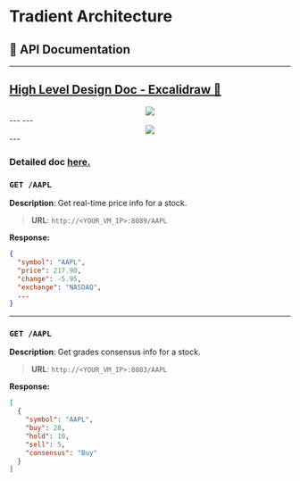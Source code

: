 # Tradient Architecture

## 📘 API Documentation
---
[High Level Design Doc - Excalidraw 🔗](https://excalidraw.com/#json=g_UtR-BAwH0sU5rPxJwic,PNK50Mp647XEkp2U_oB9Gg)
---

<div align="center">
  <img src = "https://github.com/user-attachments/assets/75652c4a-fde5-4d2d-a77c-4366a633c7e7" />
</div>
---
---
<div align="center">
  <img src = "https://github.com/user-attachments/assets/a01c8219-e111-4491-ae8f-78df20898357" />
</div>
---

### Detailed doc [here.](https://excalidraw.com/#json=4oSncFxkrUR9hyMLwiNLj,u7DB0edttMNYf7k84ZVPeQ)

### `GET /AAPL`  
**Description**: Get real-time price info for a stock.

> **URL**: `http://<YOUR_VM_IP>:8089/AAPL`

**Response:**
```json
{
  "symbol": "AAPL",
  "price": 217.90,
  "change": -5.95,
  "exchange": "NASDAQ",
  ...
}
```

---

### `GET /AAPL`  
**Description**: Get grades consensus info for a stock.

> **URL**: `http://<YOUR_VM_IP>:8083/AAPL`

**Response:**
```json
[
  {
    "symbol": "AAPL",
    "buy": 28,
    "hold": 10,
    "sell": 5,
    "consensus": "Buy"
  }
]
```


